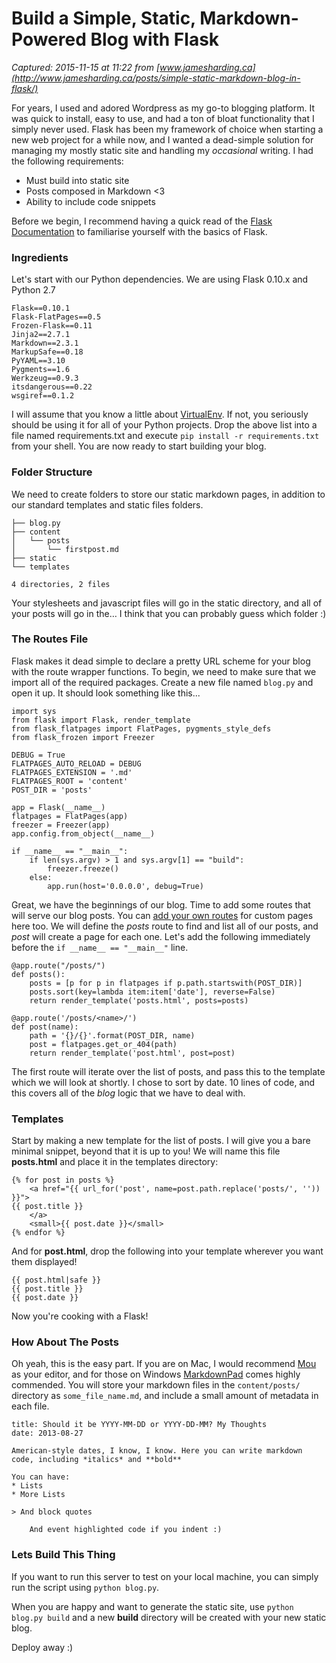 # Build a Simple, Static, Markdown-Powered Blog with Flask

_Captured: 2015-11-15 at 11:22 from [www.jamesharding.ca](http://www.jamesharding.ca/posts/simple-static-markdown-blog-in-flask/)_

For years, I used and adored Wordpress as my go-to blogging platform. It was quick to install, easy to use, and had a ton of bloat functionality that I simply never used. Flask has been my framework of choice when starting a new web project for a while now, and I wanted a dead-simple solution for managing my mostly static site and handling my _occasional_ writing. I had the following requirements:

  * Must build into static site
  * Posts composed in Markdown <3
  * Ability to include code snippets

Before we begin, I recommend having a quick read of the [Flask Documentation](http://flask.pocoo.org/docs/quickstart/) to familiarise yourself with the basics of Flask.

### Ingredients

Let's start with our Python dependencies. We are using Flask 0.10.x and Python 2.7
    
    
    Flask==0.10.1
    Flask-FlatPages==0.5
    Frozen-Flask==0.11
    Jinja2==2.7.1
    Markdown==2.3.1
    MarkupSafe==0.18
    PyYAML==3.10
    Pygments==1.6
    Werkzeug==0.9.3
    itsdangerous==0.22
    wsgiref==0.1.2
    

I will assume that you know a little about [VirtualEnv](http://iamzed.com/2009/05/07/a-primer-on-virtualenv/). If not, you seriously should be using it for all of your Python projects. Drop the above list into a file named requirements.txt and execute `pip install -r requirements.txt` from your shell. You are now ready to start building your blog.

### Folder Structure

We need to create folders to store our static markdown pages, in addition to our standard templates and static files folders.
    
    
    ├── blog.py
    ├── content
    │   └── posts
    │       └── firstpost.md
    ├── static
    └── templates
    
    4 directories, 2 files
    

Your stylesheets and javascript files will go in the static directory, and all of your posts will go in the… I think that you can probably guess which folder :)

### The Routes File

Flask makes it dead simple to declare a pretty URL scheme for your blog with the route wrapper functions. To begin, we need to make sure that we import all of the required packages. Create a new file named `blog.py` and open it up. It should look something like this...
    
    
    import sys
    from flask import Flask, render_template
    from flask_flatpages import FlatPages, pygments_style_defs
    from flask_frozen import Freezer
    
    DEBUG = True
    FLATPAGES_AUTO_RELOAD = DEBUG
    FLATPAGES_EXTENSION = '.md'
    FLATPAGES_ROOT = 'content'
    POST_DIR = 'posts'
    
    app = Flask(__name__)
    flatpages = FlatPages(app)
    freezer = Freezer(app)
    app.config.from_object(__name__)
    
    if __name__ == "__main__":
        if len(sys.argv) > 1 and sys.argv[1] == "build":
            freezer.freeze()
        else:
            app.run(host='0.0.0.0', debug=True)
    

Great, we have the beginnings of our blog. Time to add some routes that will serve our blog posts. You can [add your own routes](http://flask.pocoo.org/docs/quickstart/#routing) for custom pages here too. We will define the _posts_ route to find and list all of our posts, and _post_ will create a page for each one. Let's add the following immediately before the `if __name__ == "__main__"` line.
    
    
    @app.route("/posts/")
    def posts():
        posts = [p for p in flatpages if p.path.startswith(POST_DIR)]
        posts.sort(key=lambda item:item['date'], reverse=False)
        return render_template('posts.html', posts=posts)
    
    @app.route('/posts/<name>/')
    def post(name):
        path = '{}/{}'.format(POST_DIR, name)
        post = flatpages.get_or_404(path)
        return render_template('post.html', post=post)
    

The first route will iterate over the list of posts, and pass this to the template which we will look at shortly. I chose to sort by date. 10 lines of code, and this covers all of the _blog_ logic that we have to deal with.

### Templates

Start by making a new template for the list of posts. I will give you a bare minimal snippet, beyond that it is up to you! We will name this file **posts.html** and place it in the templates directory:
    
    
    {% for post in posts %}
        <a href="{{ url_for('post', name=post.path.replace('posts/', '')) }}">
    {{ post.title }}
        </a>
        <small>{{ post.date }}</small>
    {% endfor %}
    

And for **post.html**, drop the following into your template wherever you want them displayed!
    
    
    {{ post.html|safe }}
    {{ post.title }}
    {{ post.date }}
    

Now you're cooking with a Flask!

### How About The Posts

Oh yeah, this is the easy part. If you are on Mac, I would recommend [Mou](http://mouapp.com/) as your editor, and for those on Windows [MarkdownPad](http://markdownpad.com/) comes highly commended. You will store your markdown files in the `content/posts/` directory as `some_file_name.md`, and include a small amount of metadata in each file.
    
    
    title: Should it be YYYY-MM-DD or YYYY-DD-MM? My Thoughts
    date: 2013-08-27
    
    American-style dates, I know, I know. Here you can write markdown code, including *italics* and **bold**
    
    You can have:
    * Lists
    * More Lists
    
    > And block quotes
    
        And event highlighted code if you indent :)
    

### Lets Build This Thing

If you want to run this server to test on your local machine, you can simply run the script using `python blog.py`.

When you are happy and want to generate the static site, use `python blog.py build` and a new **build** directory will be created with your new static blog.

Deploy away :)
